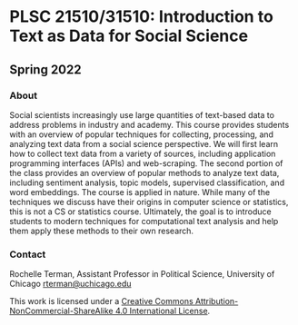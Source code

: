 # PLSC 21510/31510: Introduction to Text as Data for Social Science 

## Spring 2022

### About

Social scientists increasingly use large quantities of text-based data to address problems in industry and academy. This course provides students with an overview of popular techniques for collecting, processing, and analyzing text data from a social science perspective. We will first learn how to collect text data from a variety of sources, including application programming interfaces (APIs) and web-scraping. The second portion of the class provides an overview of popular methods to analyze text data, including sentiment analysis, topic models, supervised classification, and word embeddings. The course is applied in nature. While many of the techniques we discuss have their origins in computer science or statistics, this is not a CS or statistics course. Ultimately, the goal is to introduce students to modern techniques for computational text analysis and help them apply these methods to their own research.


### Contact

Rochelle Terman, Assistant Professor in Political Science, University of Chicago
rterman@uchicago.edu

This work is licensed under a [Creative Commons Attribution-NonCommercial-ShareAlike 4.0 International License](http://creativecommons.org/licenses/by-nc-sa/4.0/).


